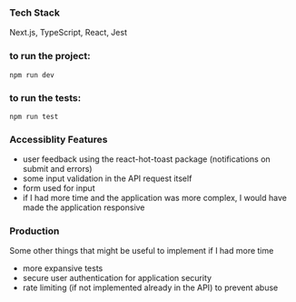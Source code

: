 ### Tech Stack
Next.js, TypeScript, React, Jest

### to run the project:

```
npm run dev
```

### to run the tests:

```
npm run test
```

### Accessiblity Features
- user feedback using the react-hot-toast package (notifications on submit and errors)
- some input validation in the API request itself
- form used for input
- if I had more time and the application was more complex, I would have made the application responsive


### Production
Some other things that might be useful to implement if I had more time
- more expansive tests
- secure user authentication for application security
- rate limiting (if not implemented already in the API) to prevent abuse


